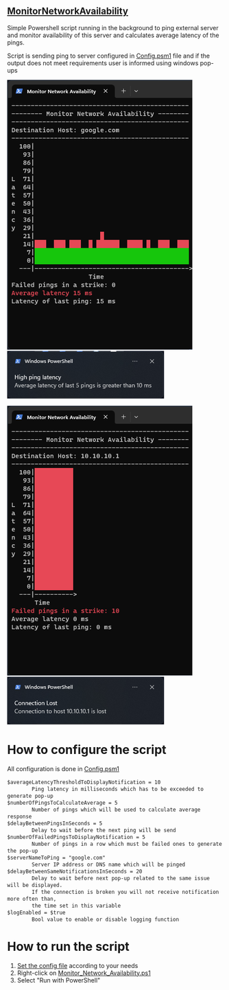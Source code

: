 ﻿## [MonitorNetworkAvailability](/Monitor_Network_Availability.ps1.ps1)
Simple Powershell script running in the background to ping external server and monitor availability of this server and calculates average latency of the pings.

Script is sending ping to server configured in [Config.psm1](/Config.psm1) file and if the output does not meet requirements user is informed using windows pop-ups
<p float="left">
    <img src="/Screenshots/Average_Latency_Red_Console.png" width="432" />
    <img src="/Screenshots/Latency_PopUp.png" width="366" />
</p>
<p float="left">
    <img src="/Screenshots/Failed_Pings_Red_Console.png" width="432" />
    <img src="/Screenshots/ConnectionLost_PopUp.png" width="366" />
</p>

# How to configure the script
All configuration is done in [Config.psm1](/Config.psm1)
        
    $averageLatencyThresholdToDisplayNotification = 10
            Ping latency in milliseconds which has to be exceeded to generate pop-up
    $numberOfPingsToCalculateAverage = 5
            Number of pings which will be used to calculate average response
    $delayBetweenPingsInSeconds = 5
            Delay to wait before the next ping will be send 
    $numberOfFailedPingsToDisplayNotification = 5 
            Number of pings in a row which must be failed ones to generate the pop-up
    $serverNameToPing = "google.com"
            Server IP address or DNS name which will be pinged
    $delayBetweenSameNotificationsInSeconds = 20
            Delay to wait before next pop-up related to the same issue will be displayed.
            If the connection is broken you will not receive notification more often than,
            the time set in this variable
    $logEnabled = $true
            Bool value to enable or disable logging function

# How to run the script
1. [Set the config file](#how-to-configure-the-script) according to your needs
2. Right-click on [Monitor_Network_Availability.ps1](/Monitor_Network_Availability.ps1.ps1) 
3. Select "Run with PowerShell"
